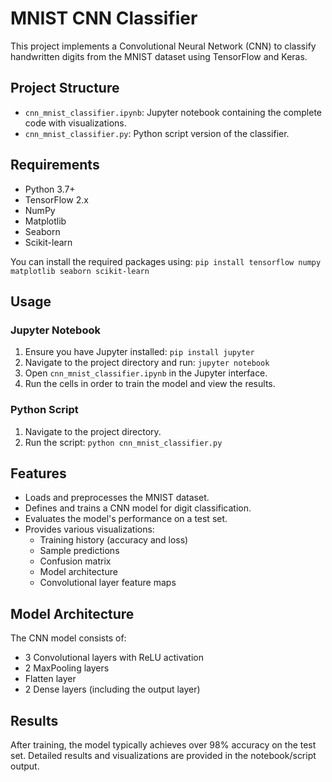 # MNIST CNN Classifier

This project implements a Convolutional Neural Network (CNN) to classify handwritten digits from the MNIST dataset using TensorFlow and Keras.

## Project Structure
- `cnn_mnist_classifier.ipynb`: Jupyter notebook containing the complete code with visualizations.
- `cnn_mnist_classifier.py`: Python script version of the classifier.

## Requirements

- Python 3.7+
- TensorFlow 2.x
- NumPy
- Matplotlib
- Seaborn
- Scikit-learn

You can install the required packages using:
`pip install tensorflow numpy matplotlib seaborn scikit-learn`

## Usage

### Jupyter Notebook

1. Ensure you have Jupyter installed: `pip install jupyter`
2. Navigate to the project directory and run: `jupyter notebook`
3. Open `cnn_mnist_classifier.ipynb` in the Jupyter interface.
4. Run the cells in order to train the model and view the results.

### Python Script

1. Navigate to the project directory.
2. Run the script: `python cnn_mnist_classifier.py`

## Features

- Loads and preprocesses the MNIST dataset.
- Defines and trains a CNN model for digit classification.
- Evaluates the model's performance on a test set.
- Provides various visualizations:
  - Training history (accuracy and loss)
  - Sample predictions
  - Confusion matrix
  - Model architecture
  - Convolutional layer feature maps

## Model Architecture

The CNN model consists of:
- 3 Convolutional layers with ReLU activation
- 2 MaxPooling layers
- Flatten layer
- 2 Dense layers (including the output layer)

## Results

After training, the model typically achieves over 98% accuracy on the test set. Detailed results and visualizations are provided in the notebook/script output.
